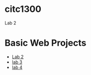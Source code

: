 # citc1300
Lab 2
<h1>Basic Web Projects</h1>

<ul>
    <li><a href="Lab 2/index.html" target="_blank">Lab 2</a></li>
    <li><a href="lab 3/index.html" target="_blank">lab 3</a></li>
    <li><a href="lab 4/index.html" target="_blank">lab 4</a></li>
</ul>
